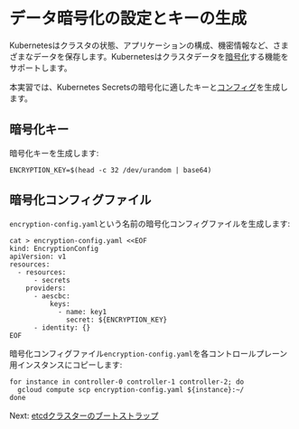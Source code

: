 # データ暗号化の設定とキーの生成

Kubernetesはクラスタの状態、アプリケーションの構成、機密情報など、さまざまなデータを保存します。Kubernetesはクラスタデータを[暗号化](https://kubernetes.io/docs/tasks/administer-cluster/encrypt-data)する機能をサポートします。

本実習では、Kubernetes Secretsの暗号化に適したキーと[コンフィグ](https://kubernetes.io/docs/tasks/administer-cluster/encrypt-data/#understanding-the-encryption-at-rest-configuration)を生成します。

## 暗号化キー

暗号化キーを生成します:

```
ENCRYPTION_KEY=$(head -c 32 /dev/urandom | base64)
```

## 暗号化コンフィグファイル

`encryption-config.yaml`という名前の暗号化コンフィグファイルを生成します:

```
cat > encryption-config.yaml <<EOF
kind: EncryptionConfig
apiVersion: v1
resources:
  - resources:
      - secrets
    providers:
      - aescbc:
          keys:
            - name: key1
              secret: ${ENCRYPTION_KEY}
      - identity: {}
EOF
```

暗号化コンフィグファイル`encryption-config.yaml`を各コントロールプレーン用インスタンスにコピーします:

```
for instance in controller-0 controller-1 controller-2; do
  gcloud compute scp encryption-config.yaml ${instance}:~/
done
```

Next: [etcdクラスターのブートストラップ](07-bootstrapping-etcd.md)
